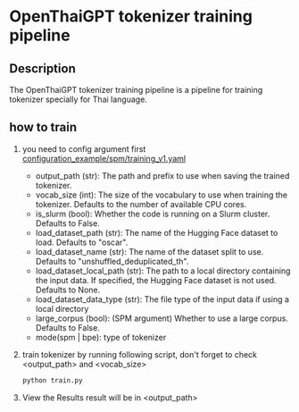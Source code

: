# OpenThaiGPT tokenizer training pipeline

## Description

The OpenThaiGPT tokenizer training pipeline is a pipeline for training tokenizer specially for Thai language.

## how to train

1. you need to config argument first [configuration_example/spm/training_v1.yaml](../../configuration_example/spm/training_v1.yaml)

   - output_path (str): The path and prefix to use when saving the trained tokenizer.
   - vocab_size (int): The size of the vocabulary to use when training the tokenizer. Defaults to the number of available CPU cores.
   - is_slurm (bool): Whether the code is running on a Slurm cluster. Defaults to False.
   - load_dataset_path (str): The name of the Hugging Face dataset to load. Defaults to "oscar".
   - load_dataset_name (str): The name of the dataset split to use. Defaults to "unshuffled_deduplicated_th".
   - load_dataset_local_path (str): The path to a local directory containing the input data. If specified, the Hugging Face dataset is not used. Defaults to None.
   - load_dataset_data_type (str): The file type of the input data if using a local directory
   - large_corpus (bool): (SPM argument) Whether to use a large corpus. Defaults to False.
   - mode(spm | bpe): type of tokenizer

2. train tokenizer by running following script, don't forget to check <output_path> and <vocab_size>

   ```bash
   python train.py
   ```

3. View the Results
   result will be in <output_path>
